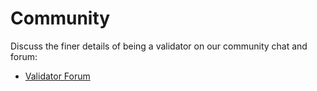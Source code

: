 # Community

Discuss the finer details of being a validator on our community chat and forum:

* [Validator Forum](https://forum.cosmos.network/c/validating)
